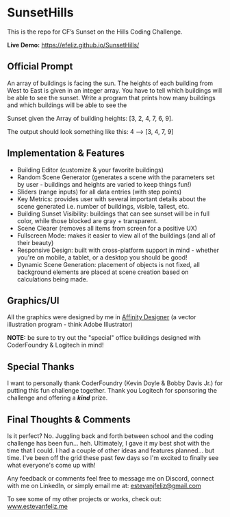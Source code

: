 # SunsetHills
This is the repo for CF’s Sunset on the Hills Coding Challenge.

**Live Demo:** https://efeliz.github.io/SunsetHills/

## Official Prompt
An array of buildings is facing the sun. The
heights of each building from West to East is
given in an integer array. You have to tell which
buildings will be able to see the sunset.
Write a program that prints how many buildings
and which buildings will be able to see the

Sunset given the Array of building heights:
[3, 2, 4, 7, 6, 9].

The output should look something like this:
4 --> [3, 4, 7, 9]

## Implementation & Features
- Building Editor (customize & your favorite buildings)
- Random Scene Generator (generates a scene with the parameters set by user - buildings and heights are varied to keep things fun!)
- Sliders (range inputs) for all data entries (with step points)
- Key Metrics: provides user with several important details about the scene generated i.e. number of buildings, visible, tallest, etc.
- Building Sunset Visibility: buildings that can see sunset will be in full color, while those blocked are gray + transparent.
- Scene Clearer (removes all items from screen for a positive UX)
- Fullscreen Mode: makes it easier to view all of the buildings (and all of their beauty)
- Responsive Design: built with cross-platform support in mind - whether you're on mobile, a tablet, or a desktop you should be good!
- Dynamic Scene Generation: placement of objects is not fixed, all background elements are placed at scene creation based on calculations being made.

## Graphics/UI
All the graphics were designed by me in [Affinity Designer](https://affinity.serif.com/en-us/designer) (a vector illustration program - think Adobe Illustrator)

**NOTE:** be sure to try out the "special" office buildings designed with CoderFoundry & Logitech in mind!

## Special Thanks
I want to personally thank CoderFoundry (Kevin Doyle & Bobby Davis Jr.) for putting this fun challenge together. Thank you Logitech for sponsoring the challenge and offering a ***kind*** prize.

## Final Thoughts & Comments
Is it perfect? No. Juggling back and forth between school and the coding challenge has been fun... heh. Ultimately, I gave it my best shot with the time that I could. I had a couple of other ideas and features planned... but time. I've been off the grid these past few days so I'm excited to finally see what everyone's come up with! 

Any feedback or comments feel free to message me on Discord, connect with me on LinkedIn, or simply email me at: estevanjfeliz@gmail.com

To see some of my other projects or works, check out: www.estevanfeliz.me

